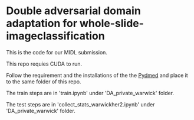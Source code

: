 # Double adversarial domain adaptation for whole-slide-imageclassification

This is the code for our MIDL submission.

This repo requies CUDA to run.

Follow the requirement and the installations of the the [Pydmed](https://github.com/amirakbarnejad/PyDmed) and place it to the same folder of this repo. 

The train steps are in 'train.ipynb' under 'DA_private_warwick' folder.

The test steps are in 'collect_stats_warwickher2.ipynb' under 'DA_private_warwick' folder.
